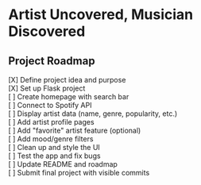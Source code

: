# Artist Uncovered, Musician Discovered

## Project Roadmap
[X] Define project idea and purpose  
[X] Set up Flask project  
[ ] Create homepage with search bar  
[ ] Connect to Spotify API  
[ ] Display artist data (name, genre, popularity, etc.)  
[ ] Add artist profile pages  
[ ] Add "favorite" artist feature (optional)  
[ ] Add mood/genre filters  
[ ] Clean up and style the UI  
[ ] Test the app and fix bugs  
[ ] Update README and roadmap  
[ ] Submit final project with visible commits  
